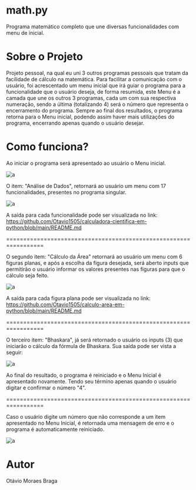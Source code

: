 # math.py
Programa matemático completo que une diversas funcionalidades com menu de inicial.

# Sobre o Projeto
Projeto pessoal, na qual eu uni 3 outros programas pessoais que tratam da facilidade de cálculo na matemática. Para facilitar a comunicação com o usuário, foi acrescentado um menu inicial que irá guiar o programa para a funcionalidade que o usuário deseja, de forma resumida, este Menu é a camada que une os outros 3 programas, cada um com sua respectiva numeração, sendo a última (totalizando 4) será o número que representa o encerramento do programa. Sempre ao final dos resultados, o programa retorna para o Menu inicial, podendo assim haver mais utilizações do programa, encerrando apenas quando o usuário desejar.

# Como funciona?
Ao iniciar o programa será apresentado ao usuário o Menu inicial.

![a](https://user-images.githubusercontent.com/84475339/166303196-727e1089-47cd-4b1e-a472-5cf08b2155a5.png)

O item: "Análise de Dados", retornará ao usuário um menu com 17 funcionalidades, presentes no programa singular.

![a](https://user-images.githubusercontent.com/84475339/166299417-65327c35-15c2-4db2-90cd-d495e892229c.png)

A saída para cada funcionalidade pode ser visualizada no link: https://github.com/Otavio1505/calculadora-cientifica-em-python/blob/main/README.md

=================================================================

O segundo item: "Cálculo da Área" retornará ao usuário um menu com 6 figuras planas, e após a escolha da figura desejada, será aberto inputs que permitirão o usuário informar os valores presentes nas figuras para que o cálculo seja feito.

![a](https://user-images.githubusercontent.com/84475339/166300063-48daa6e4-f4b3-464b-9cc3-a1a3d7219cc4.png)

A saída para cada figura plana pode ser visualizada no link: https://github.com/Otavio1505/calculo-area-em-python/blob/main/README.md

=================================================================

O terceiro item: "Bhaskara", já será retornado o usuário os inputs (3) que iniciarão o cálculo da fórmula de Bhaskara.
Sua saída pode ser vista a seguir:

![a](https://user-images.githubusercontent.com/84475339/166302718-4a37549e-408c-42d4-81b6-bfaaa714977b.png)

Ao final do resultado, o programa é reiniciado e o Menu Inicial é apresentado novamente. Tendo seu término apenas quando o usuário digitar e confirmar o número "4".

=================================================================

Caso o usuário digite um número que não corresponde a um item apresentado no Menu Inicial, é retornada uma mensagem de erro e o programa é automaticamente reiniciado.

![a](https://user-images.githubusercontent.com/84475339/166303099-8680e201-cc13-4486-a372-b9ef83a922e3.png)

# Autor
Otávio Moraes Braga
